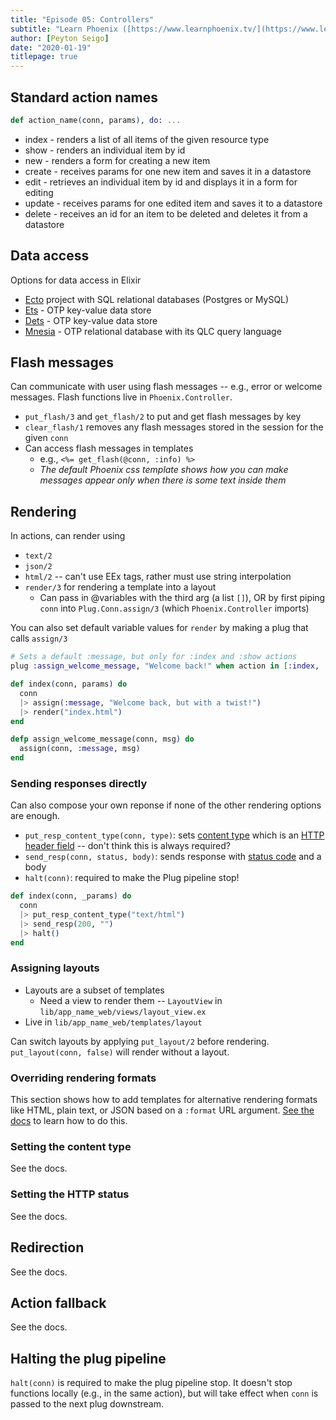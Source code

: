 ```yaml
---
title: "Episode 05: Controllers"
subtitle: "Learn Phoenix ([https://www.learnphoenix.tv/](https://www.learnphoenix.tv/))"
author: [Peyton Seigo]
date: "2020-01-19"
titlepage: true
---
```


## Standard action names

```elixir
def action_name(conn, params), do: ...
```

- index - renders a list of all items of the given resource type
- show - renders an individual item by id
- new - renders a form for creating a new item
- create - receives params for one new item and saves it in a datastore
- edit - retrieves an individual item by id and displays it in a form for editing
- update - receives params for one edited item and saves it to a datastore
- delete - receives an id for an item to be deleted and deletes it from a datastore

## Data access

Options for data access in Elixir

- [Ecto](https://hexdocs.pm/ecto) project with SQL relational databases (Postgres or MySQL)
- [Ets](http://www.erlang.org/doc/man/ets.html) - OTP key-value data store
- [Dets](http://www.erlang.org/doc/man/dets.html) - OTP key-value data store
- [Mnesia](http://erlang.org/doc/man/mnesia.html) - OTP relational database with its QLC query language

## Flash messages

Can communicate with user using flash messages -- e.g., error or welcome messages. Flash functions live in `Phoenix.Controller`.

- `put_flash/3` and `get_flash/2` to put and get flash messages by key
- `clear_flash/1` removes any flash messages stored in the session for the given `conn`
- Can access flash messages in templates
  - e.g., `<%= get_flash(@conn, :info) %>`
  - _The default Phoenix css template shows how you can make messages appear only when there is some text inside them_

## Rendering

In actions, can render using

- `text/2`
- `json/2`
- `html/2` -- can't use EEx tags, rather must use string interpolation
- `render/3` for rendering a template into a layout
  - Can pass in @variables with the third arg (a list `[]`), OR by first piping `conn` into `Plug.Conn.assign/3` (which `Phoenix.Controller` imports)

You can also set default variable values for `render` by making a plug that calls `assign/3`

```elixir
# Sets a default :message, but only for :index and :show actions
plug :assign_welcome_message, "Welcome back!" when action in [:index, :show]

def index(conn, params) do
  conn
  |> assign(:message, "Welcome back, but with a twist!")
  |> render("index.html")
end

defp assign_welcome_message(conn, msg) do
  assign(conn, :message, msg)
end
```

### Sending responses directly

Can also compose your own reponse if none of the other rendering options are enough.

- `put_resp_content_type(conn, type)`: sets [content type](https://developer.mozilla.org/en-US/docs/Web/HTTP/Headers/Content-Type) which is an [HTTP header field](https://en.wikipedia.org/wiki/List_of_HTTP_header_fields#Standard_response_fields) -- don't think this is always required?
- `send_resp(conn, status, body)`: sends response with [status code](https://developer.mozilla.org/en-US/docs/Web/HTTP/Status) and a body
- `halt(conn)`: required to make the Plug pipeline stop!

```elixir
def index(conn, _params) do
  conn
  |> put_resp_content_type("text/html")
  |> send_resp(200, "")
  |> halt()
end
```

### Assigning layouts

- Layouts are a subset of templates
  - Need a view to render them -- `LayoutView` in `lib/app_name_web/views/layout_view.ex`
- Live in `lib/app_name_web/templates/layout`

Can switch layouts by applying `put_layout/2` before rendering. `put_layout(conn, false)` will render without a layout.

### Overriding rendering formats

This section shows how to add templates for alternative rendering formats like HTML, plain text, or JSON based on a `:format` URL argument. [See the docs](https://hexdocs.pm/phoenix/controllers.html#overriding-rendering-formats) to learn how to do this.

### Setting the content type

See the docs.

### Setting the HTTP status

See the docs.

## Redirection

See the docs.

## Action fallback

See the docs.

## Halting the plug pipeline

`halt(conn)` is required to make the plug pipeline stop. It doesn't stop functions locally (e.g., in the same action), but will take effect when `conn` is passed to the next plug downstream.
